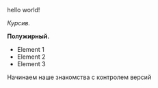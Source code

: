hello world!

*Курсив.*

**Полужирный.** 

* Element 1
* Element 2
* Element 3

Начинаем наше знакомства с контролем версий
